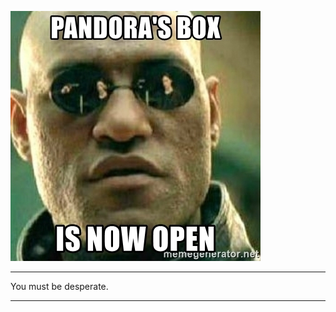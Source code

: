 

![photo](https://github.com/EmmaDann/HexamerBias/blob/master/thrashNsnippets/pandoras-box-is-now-open.jpg)
***
You must be desperate.
***
